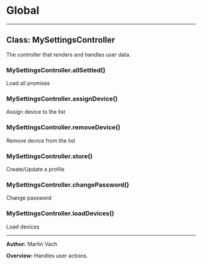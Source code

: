 # Global





* * *

## Class: MySettingsController
The controller that renders and handles user data.

### MySettingsController.allSettled() 

Load all promises


### MySettingsController.assignDevice() 

Assign device to the list


### MySettingsController.removeDevice() 

Remove device from the list


### MySettingsController.store() 

Create/Update a profile


### MySettingsController.changePassword() 

Change password


### MySettingsController.loadDevices() 

Load devices




* * *



**Author:** Martin Vach



**Overview:** Handles user actions.


